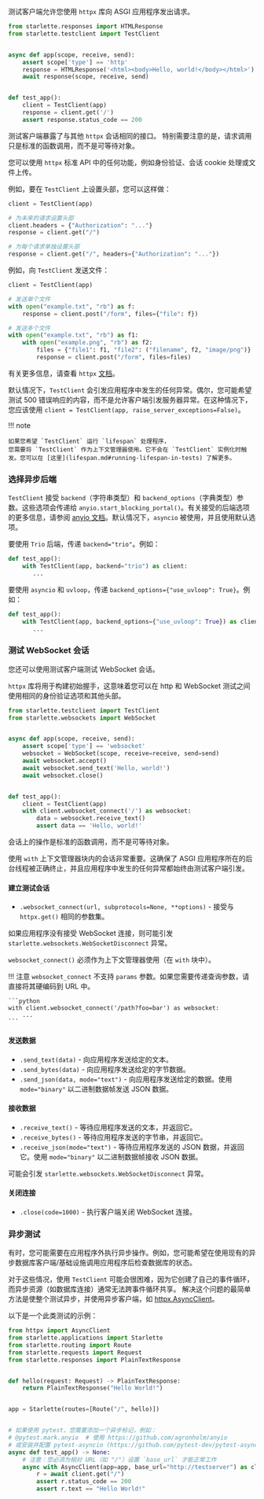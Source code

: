 
测试客户端允许您使用 `httpx` 库向 ASGI 应用程序发出请求。

```python
from starlette.responses import HTMLResponse
from starlette.testclient import TestClient


async def app(scope, receive, send):
    assert scope['type'] == 'http'
    response = HTMLResponse('<html><body>Hello, world!</body></html>')
    await response(scope, receive, send)


def test_app():
    client = TestClient(app)
    response = client.get('/')
    assert response.status_code == 200
```

测试客户端暴露了与其他 `httpx` 会话相同的接口。
特别需要注意的是，请求调用只是标准的函数调用，而不是可等待对象。

您可以使用 `httpx` 标准 API 中的任何功能，例如身份验证、会话 cookie 处理或文件上传。

例如，要在 `TestClient` 上设置头部，您可以这样做：

```python
client = TestClient(app)

# 为未来的请求设置头部
client.headers = {"Authorization": "..."}
response = client.get("/")

# 为每个请求单独设置头部
response = client.get("/", headers={"Authorization": "..."})
```

例如，向 `TestClient` 发送文件：

```python
client = TestClient(app)

# 发送单个文件
with open("example.txt", "rb") as f:
    response = client.post("/form", files={"file": f})

# 发送多个文件
with open("example.txt", "rb") as f1:
    with open("example.png", "rb") as f2:
        files = {"file1": f1, "file2": ("filename", f2, "image/png")}
        response = client.post("/form", files=files)
```

有关更多信息，请查看 `httpx` [文档](https://www.python-httpx.org/advanced/)。

默认情况下，`TestClient` 会引发应用程序中发生的任何异常。偶尔，您可能希望测试 500 错误响应的内容，而不是允许客户端引发服务器异常。在这种情况下，您应该使用 `client = TestClient(app, raise_server_exceptions=False)`。

!!! note

    如果您希望 `TestClient` 运行 `lifespan` 处理程序，
    您需要将 `TestClient` 作为上下文管理器使用。它不会在 `TestClient` 实例化时触发。您可以在 [这里](lifespan.md#running-lifespan-in-tests) 了解更多。

### 选择异步后端

`TestClient` 接受 `backend`（字符串类型）和 `backend_options`（字典类型）参数。这些选项会传递给 `anyio.start_blocking_portal()`。有关接受的后端选项的更多信息，请参阅 [anyio 文档](https://hellowac.github.io/anyio-zh-cn/basics.html#backend-options)。默认情况下，`asyncio` 被使用，并且使用默认选项。

要使用 `Trio` 后端，传递 `backend="trio"`。例如：

```python
def test_app():
    with TestClient(app, backend="trio") as client:
       ...
```

要使用 `asyncio` 和 `uvloop`，传递 `backend_options={"use_uvloop": True}`。例如：

```python
def test_app():
    with TestClient(app, backend_options={"use_uvloop": True}) as client:
       ...
```

### 测试 WebSocket 会话

您还可以使用测试客户端测试 WebSocket 会话。

`httpx` 库将用于构建初始握手，这意味着您可以在 http 和 WebSocket 测试之间使用相同的身份验证选项和其他头部。

```python
from starlette.testclient import TestClient
from starlette.websockets import WebSocket


async def app(scope, receive, send):
    assert scope['type'] == 'websocket'
    websocket = WebSocket(scope, receive=receive, send=send)
    await websocket.accept()
    await websocket.send_text('Hello, world!')
    await websocket.close()


def test_app():
    client = TestClient(app)
    with client.websocket_connect('/') as websocket:
        data = websocket.receive_text()
        assert data == 'Hello, world!'
```

会话上的操作是标准的函数调用，而不是可等待对象。

使用 `with` 上下文管理器块内的会话非常重要。这确保了 ASGI 应用程序所在的后台线程被正确终止，并且应用程序中发生的任何异常都始终由测试客户端引发。

#### 建立测试会话

* `.websocket_connect(url, subprotocols=None, **options)` - 接受与 `httpx.get()` 相同的参数集。

如果应用程序没有接受 WebSocket 连接，则可能引发 `starlette.websockets.WebSocketDisconnect` 异常。

`websocket_connect()` 必须作为上下文管理器使用（在 `with` 块中）。

!!! 注意
    `websocket_connect` 不支持 `params` 参数。如果您需要传递查询参数，请直接将其硬编码到 URL 中。

    ```python
    with client.websocket_connect('/path?foo=bar') as websocket:
        ...
    ```

#### 发送数据

* `.send_text(data)` - 向应用程序发送给定的文本。
* `.send_bytes(data)` - 向应用程序发送给定的字节数据。
* `.send_json(data, mode="text")` - 向应用程序发送给定的数据。使用 `mode="binary"` 以二进制数据帧发送 JSON 数据。

#### 接收数据

* `.receive_text()` - 等待应用程序发送的文本，并返回它。
* `.receive_bytes()` - 等待应用程序发送的字节串，并返回它。
* `.receive_json(mode="text")` - 等待应用程序发送的 JSON 数据，并返回它。使用 `mode="binary"` 以二进制数据帧接收 JSON 数据。

可能会引发 `starlette.websockets.WebSocketDisconnect` 异常。

#### 关闭连接

* `.close(code=1000)` - 执行客户端关闭 WebSocket 连接。

### 异步测试

有时，您可能需要在应用程序外执行异步操作。例如，您可能希望在使用现有的异步数据库客户端/基础设施调用应用程序后检查数据库的状态。

对于这些情况，使用 `TestClient` 可能会很困难，因为它创建了自己的事件循环，而异步资源（如数据库连接）通常无法跨事件循环共享。
解决这个问题的最简单方法是使整个测试异步，并使用异步客户端，如 [httpx.AsyncClient]。

以下是一个此类测试的示例：

```python
from httpx import AsyncClient
from starlette.applications import Starlette
from starlette.routing import Route
from starlette.requests import Request
from starlette.responses import PlainTextResponse


def hello(request: Request) -> PlainTextResponse:
    return PlainTextResponse("Hello World!")


app = Starlette(routes=[Route("/", hello)])


# 如果使用 pytest，您需要添加一个异步标记，例如：
# @pytest.mark.anyio  # 使用 https://github.com/agronholm/anyio
# 或安装并配置 pytest-asyncio (https://github.com/pytest-dev/pytest-asyncio)
async def test_app() -> None:
    # 注意：您必须为相对 URL（如 "/"）设置 `base_url` 才能正常工作
    async with AsyncClient(app=app, base_url="http://testserver") as client:
        r = await client.get("/")
        assert r.status_code == 200
        assert r.text == "Hello World!"
```

[httpx.AsyncClient]: https://www.python-httpx.org/advanced/#calling-into-python-web-apps

